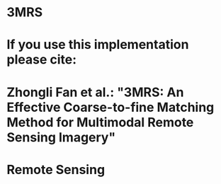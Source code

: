 # 3MRS
# If you use this implementation please cite:
# Zhongli Fan et al.: "3MRS: An Effective Coarse-to-fine Matching Method for Multimodal Remote Sensing Imagery"
# Remote Sensing
